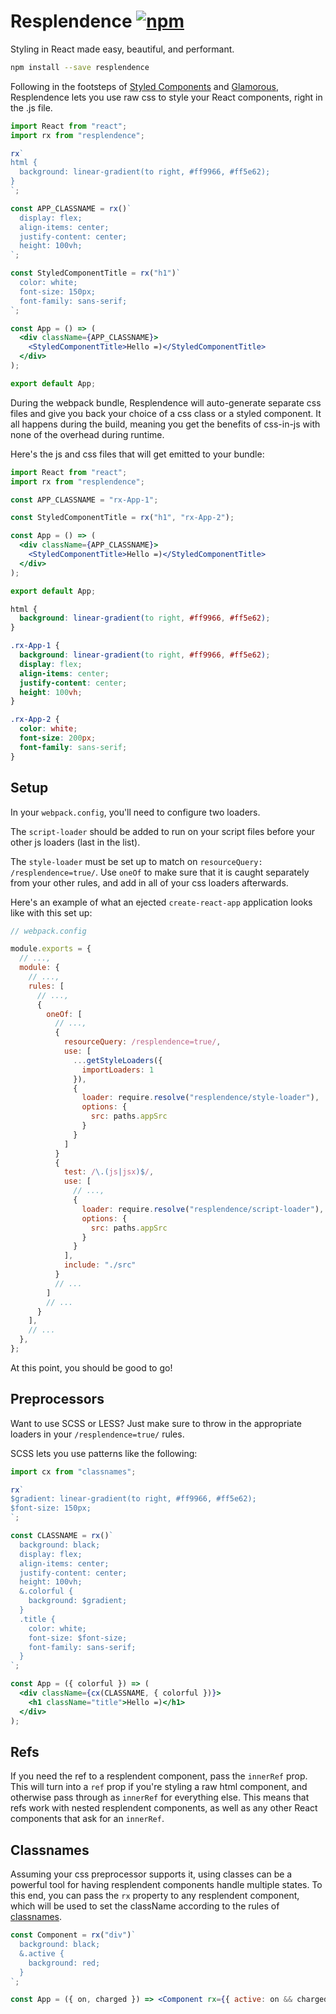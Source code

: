 # Resplendence [![npm](https://img.shields.io/npm/v/resplendence.svg)](https://www.npmjs.com/package/resplendence)

Styling in React made easy, beautiful, and performant.

```bash
npm install --save resplendence
```

Following in the footsteps of [Styled Components](https://github.com/styled-components/styled-components) and [Glamorous](https://github.com/paypal/glamorous), Resplendence lets you use raw css to style your React components, right in the .js file.

```jsx
import React from "react";
import rx from "resplendence";

rx`
html {
  background: linear-gradient(to right, #ff9966, #ff5e62);
}
`;

const APP_CLASSNAME = rx()`
  display: flex;
  align-items: center;
  justify-content: center;
  height: 100vh;
`;

const StyledComponentTitle = rx("h1")`
  color: white;
  font-size: 150px;
  font-family: sans-serif;
`;

const App = () => (
  <div className={APP_CLASSNAME}>
    <StyledComponentTitle>Hello =)</StyledComponentTitle>
  </div>
);

export default App;
```

During the webpack bundle, Resplendence will auto-generate separate css files and give you back your choice of a css class or a styled component. It all happens during the build, meaning you get the benefits of css-in-js with none of the overhead during runtime.

Here's the js and css files that will get emitted to your bundle:

```jsx
import React from "react";
import rx from "resplendence";

const APP_CLASSNAME = "rx-App-1";

const StyledComponentTitle = rx("h1", "rx-App-2");

const App = () => (
  <div className={APP_CLASSNAME}>
    <StyledComponentTitle>Hello =)</StyledComponentTitle>
  </div>
);

export default App;
```

```css
html {
  background: linear-gradient(to right, #ff9966, #ff5e62);
}

.rx-App-1 {
  background: linear-gradient(to right, #ff9966, #ff5e62);
  display: flex;
  align-items: center;
  justify-content: center;
  height: 100vh;
}

.rx-App-2 {
  color: white;
  font-size: 200px;
  font-family: sans-serif;
}
```

## Setup

In your `webpack.config`, you'll need to configure two loaders.

The `script-loader` should be added to run on your script files before your other js loaders (last in the list).

The `style-loader` must be set up to match on `resourceQuery: /resplendence=true/`. Use `oneOf` to make sure that it is caught separately from your other rules, and add in all of your css loaders afterwards.

Here's an example of what an ejected `create-react-app` application looks like with this set up:

```js
// webpack.config

module.exports = {
  // ...,
  module: {
    // ...,
    rules: [
      // ...,
      {
        oneOf: [
          // ...,
          {
            resourceQuery: /resplendence=true/,
            use: [
              ...getStyleLoaders({
                importLoaders: 1
              }),
              {
                loader: require.resolve("resplendence/style-loader"),
                options: {
                  src: paths.appSrc
                }
              }
            ]
          }
          {
            test: /\.(js|jsx)$/,
            use: [
              // ...,
              {
                loader: require.resolve("resplendence/script-loader"),
                options: {
                  src: paths.appSrc
                }
              }
            ],
            include: "./src"
          }
          // ...
        ]
        // ...
      }
    ],
    // ...
  },
};
```

At this point, you should be good to go!

## Preprocessors

Want to use SCSS or LESS? Just make sure to throw in the appropriate loaders in your `/resplendence=true/` rules.

SCSS lets you use patterns like the following:

```jsx
import cx from "classnames";

rx`
$gradient: linear-gradient(to right, #ff9966, #ff5e62);
$font-size: 150px;
`;

const CLASSNAME = rx()`
  background: black;
  display: flex;
  align-items: center;
  justify-content: center;
  height: 100vh;
  &.colorful {
    background: $gradient;
  }
  .title {
    color: white;
    font-size: $font-size;
    font-family: sans-serif;
  }
`;

const App = ({ colorful }) => (
  <div className={cx(CLASSNAME, { colorful })}>
    <h1 className="title">Hello =)</h1>
  </div>
);
```

## Refs

If you need the ref to a resplendent component, pass the `innerRef` prop. This will turn into a `ref` prop if you're styling a raw html component, and otherwise pass through as `innerRef` for everything else. This means that refs work with nested resplendent components, as well as any other React components that ask for an `innerRef`.

## Classnames

Assuming your css preprocessor supports it, using classes can be a powerful tool for having resplendent components handle multiple states. To this end, you can pass the `rx` property to any resplendent component, which will be used to set the className according to the rules of [classnames](https://github.com/JedWatson/classnames).

```jsx
const Component = rx("div")`
  background: black;
  &.active {
    background: red;
  }
`;

const App = ({ on, charged }) => <Component rx={{ active: on && charged }} />;
```
